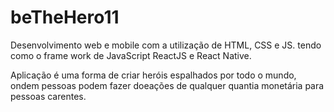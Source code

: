 # beTheHero11

Desenvolvimento web e mobile com a utilização de HTML, CSS e JS. tendo como o frame work de JavaScript ReactJS e React Native.

Aplicação é uma forma de criar heróis espalhados por todo o mundo, ondem pessoas podem fazer doeações de qualquer quantia monetária para 
pessoas carentes. 
